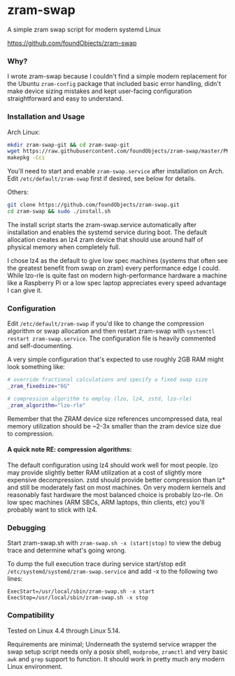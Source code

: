 # zram-swap
A simple zram swap script for modern systemd Linux

https://github.com/foundObjects/zram-swap

### Why?

I wrote zram-swap because I couldn't find a simple modern replacement for the Ubuntu
`zram-config` package that included basic error handling, didn't make device sizing
mistakes and kept user-facing configuration straightforward and easy to understand.

### Installation and Usage

Arch Linux:

```bash
mkdir zram-swap-git && cd zram-swap-git
wget https://raw.githubusercontent.com/foundObjects/zram-swap/master/PKGBUILD
makepkg -Cci
```

You'll need to start and enable `zram-swap.service` after installation on Arch.
Edit `/etc/default/zram-swap` first if desired, see below for details.

Others:

```bash
git clone https://github.com/foundObjects/zram-swap.git
cd zram-swap && sudo ./install.sh
```

The install script starts the zram-swap.service automatically after installation
and enables the systemd service during boot. The default allocation creates an lz4
zram device that should use around half of physical memory when completely full.

I chose lz4 as the default to give low spec machines (systems that often see
the greatest benefit from swap on zram) every performance edge I could.
While lzo-rle is quite fast on modern high-performance hardware a machine like a
Raspberry Pi or a low spec laptop appreciates every speed advantage I can give it.

### Configuration

Edit `/etc/default/zram-swap` if you'd like to change the compression algorithm or
swap allocation and then restart zram-swap with `systemctl restart zram-swap.service`.
The configuration file is heavily commented and self-documenting.

A very simple configuration that's expected to use roughly 2GB RAM might look
something like:

```bash
# override fractional calculations and specify a fixed swap size
_zram_fixedsize="6G"

# compression algorithm to employ (lzo, lz4, zstd, lzo-rle)
_zram_algorithm="lzo-rle"
```

Remember that the ZRAM device size references uncompressed data, real memory
utilization should be ~2-3x smaller than the zram device size due to compression.

#### A quick note RE: compression algorithms:

The default configuration using lz4 should work well for most people. lzo may
provide slightly better RAM utilization at a cost of slightly more expensive
decompression. zstd should provide better compression than lz\* and still be
moderately fast on most machines. On very modern kernels and reasonably fast
hardware the most balanced choice is probably lzo-rle. On low spec machines
(ARM SBCs, ARM laptops, thin clients, etc) you'll probably want to stick with
lz4.

### Debugging

Start zram-swap.sh with `zram-swap.sh -x (start|stop)` to view the debug trace
and determine what's going wrong.

To dump the full execution trace during service start/stop edit
`/etc/systemd/systemd/zram-swap.service` and add -x to the following two lines:

```
ExecStart=/usr/local/sbin/zram-swap.sh -x start
ExecStop=/usr/local/sbin/zram-swap.sh -x stop
```

### Compatibility

Tested on Linux 4.4 through Linux 5.14.

Requirements are minimal; Underneath the systemd service wrapper the swap setup
script needs only a posix shell, `modprobe`, `zramctl` and very basic `awk` and
`grep` support to function. It should work in pretty much any modern Linux
environment.
